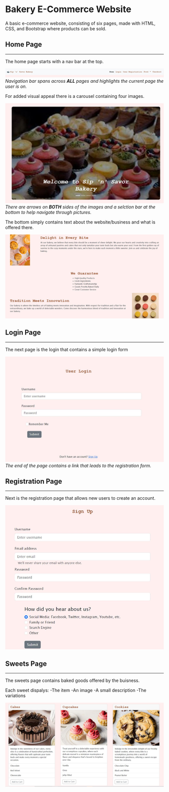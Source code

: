 # Bakery E-Commerce Website

A basic e-commerce website, consisting of six pages, made with HTML, CSS, and Bootstrap where products can be sold.

## Home Page
***
The home page starts with a nav bar at the top.

![Navigation Bar](images/capture.JPG)
_Navigation bar spans across **ALL** pages and highlights the current page the user is on._

For added visual appeal there is a carousel containing four images.

![Bakery](images/carousel-1.JPG)
_There are arrows on **BOTH** sides of the images and a selction bar at the bottom to help navigate through pictures._

The bottom simply contains text about the website/business and what is offered there.

![Text](images/home.JPG)

## Login Page
***
The next page is the login that contains a simple login form

![Login Form](images/login.JPG)
_The end of the page contains a link that leads to the registration form._

## Registration Page
***
Next is the registration page that allows new users to create an account.

![Sign Up Form](images/registration.JPG)

## Sweets Page
***
The sweets page contains baked goods offered by the buisness.

Each sweet dispalys:
-The item
-An image
-A small description
-The variations

![Alt text](images/sweets.JPG)

